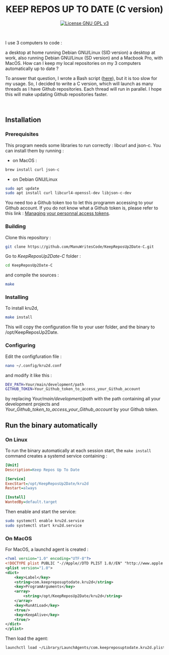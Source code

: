 <h1 align="center">KEEP REPOS UP TO DATE (C version)</h1>

<p align="center">
    <a href="http://www.gnu.org/licenses/gpl-3.0" alt="License GNU GPL v3"><img alt="License GNU GPL v3" src="https://img.shields.io/badge/License-GPL%20v3-blue.svg"></a>
</p>

<br />

I use 3 computers to code :

a desktop at home running Debian GNU/Linux (SID version)
a desktop at work, also running Debian GNU/Linux (SD version)
and a Macbook Pro, with MacOS.
How can I keep my local repositories on my 3 computers automatically up to date ?

To answer that question, I wrote a Bash script ([here](https://github.com/ManuWritesCode/KeepReposUp2Date)), but it is too slow for my usage. 
So, I decided to write a C version, which will launch as many threads as I have Github repositories. Each thread will run in parallel. I hope this will make updating Github repositories faster.

<br />

## Installation

### Prerequisites

This program needs some libraries to run correctly : libcurl and json-c.
You can install them by running :

- on MacOS :
```bash
brew install curl json-c
```

- on Debian GNU/Linux
```bash
sudo apt update
sudo apt install curl libcurl4-openssl-dev libjson-c-dev
```
You need too a Github token too to let this programm accessing to your Github account. If you do not know what a Github token is, please refer to this link : [Managing your personnal access tokens](https://docs.github.com/fr/authentication/keeping-your-account-and-data-secure/managing-your-personal-access-tokens).

### Building

Clone this repository :

```bash
git clone https://github.com/ManuWritesCode/KeepReposUp2Date-C.git
```

Go to _KeepReposUp2Date-C_ folder :

```bash
cd KeepReposUp2Date-C
```

and compile the sources :

```bash
make
```

### Installing

To install kru2d, 

```bash
make install
```

This will copy the configuration file to your user folder, and the binary to /opt/KeepReposUp2Date.

### Configuring

Edit the configfuration file :

```bash
nano ~/.config/kru2d.conf
```

and modify it like this :

```bash
DEV_PATH=Your/main/development/path
GITHUB_TOKEN=Your_Github_token_to_access_your_Github_account
```

by replacing _Your/main/development/path_ with the path containing all your development projects and _Your_Github_token_to_access_your_Github_account_ by your Github token.

## Run the binary automatically

### On Linux

To run the binary automatically at each session start, the `make install` command creates a systemd service containing :

```ini
[Unit]
Description=Keep Repos Up To Date

[Service]
ExecStart=/opt/KeepReposUp2Date/kru2d
Restart=always

[Install]
WantedBy=default.target
```

Then enable and start the service:

```bash
sudo systemctl enable kru2d.service
sudo systemctl start kru2d.service
```

### On MacOS

For MacOS, a launchd agent is created :

```xml
<?xml version="1.0" encoding="UTF-8"?>
<!DOCTYPE plist PUBLIC "-//Apple//DTD PLIST 1.0//EN" "http://www.apple.com/DTDs/PropertyList-1.0.dtd">
<plist version="1.0">
<dict>
    <key>Label</key>
    <string>com.keepreposuptodate.kru2d</string>
    <key>ProgramArguments</key>
    <array>
        <string>/opt/KeepReposUp2Date/kru2d</string>
    </array>
    <key>RunAtLoad</key>
    <true/>
    <key>KeepAlive</key>
    <true/>
</dict>
</plist>
```

Then load the agent:

```bash
launchctl load ~/Library/LaunchAgents/com.keepreposuptodate.kru2d.plist
```
